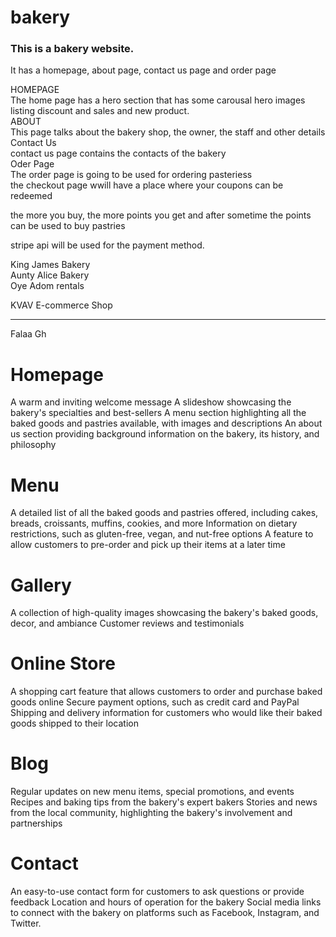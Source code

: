 # bakery

<h3>This is a bakery website.</h3>

It has a homepage, about page, contact us page and order page
<br>


HOMEPAGE <br>
The home page has a hero section that has some carousal hero images listing discount and sales and new product.
<br>
ABOUT <br>
This page talks about the bakery shop, the owner, the staff and other details
<br>
Contact Us <br>
contact us page contains the contacts of the bakery
<br>
Oder Page<br>
The order page is going  to be used for ordering pasteriess <br>
the checkout page wwill have a place where your coupons can be redeemed <br>

the more you buy, the more points you get and after sometime the points can be used to buy pastries <br>

stripe api will be used for the payment method.<br>

King James Bakery <br>
Aunty Alice Bakery <br>
Oye Adom rentals <br>
<!-----------Comment----------!>

KVAV E-commerce Shop <br>
<hr>
<p >Falaa Gh </p>

<h1>Homepage</h1>
<p>
A warm and inviting welcome message
A slideshow showcasing the bakery's specialties and best-sellers
A menu section highlighting all the baked goods and pastries available, with images and descriptions
An about us section providing background information on the bakery, its history, and philosophy
</p>

<h1>Menu</h1>
<p>A detailed list of all the baked goods and pastries offered, including cakes, breads, croissants, muffins, cookies, and more
Information on dietary restrictions, such as gluten-free, vegan, and nut-free options
A feature to allow customers to pre-order and pick up their items at a later time
</p>

<h1>Gallery</h1>
<p>A collection of high-quality images showcasing the bakery's baked goods, decor, and ambiance
Customer reviews and testimonials
</p>

<h1>Online Store</h1>
<p>
A shopping cart feature that allows customers to order and purchase baked goods online
Secure payment options, such as credit card and PayPal
Shipping and delivery information for customers who would like their baked goods shipped to their location</p>


<h1>Blog</h1>
<p>
Regular updates on new menu items, special promotions, and events
Recipes and baking tips from the bakery's expert bakers
Stories and news from the local community, highlighting the bakery's involvement and partnerships
</p>

<h1>Contact</h1>
<p>
An easy-to-use contact form for customers to ask questions or provide feedback
Location and hours of operation for the bakery
Social media links to connect with the bakery on platforms such as Facebook, Instagram, and Twitter.
</p>

